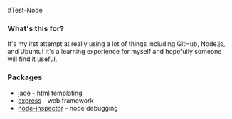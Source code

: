 #Test-Node

### What's this for?
It's my irst attempt at really using a lot of things including GitHub, Node.js, and Ubuntu! It's a learning experience for myself and hopefully someone will find it useful.

### Packages

* [jade](https://github.com/visionmedia/jade) - html templating
* [express](https://github.com/visionmedia/express) - web framework
* [node-inspector](https://github.com/dannycoates/node-inspector) - node debugging
